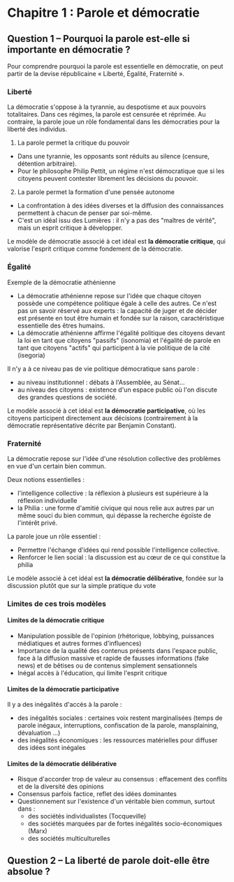 # Chapitre 1 : Parole et démocratie

## Question 1 – Pourquoi la parole est-elle si importante en démocratie ?

Pour comprendre pourquoi la parole est essentielle en démocratie, on peut partir de la devise républicaine « Liberté, Égalité, Fraternité ».

### Liberté


La démocratie s'oppose à la tyrannie, au despotisme et aux pouvoirs totalitaires. Dans ces régimes, la parole est censurée et réprimée.
Au contraire, la parole joue un rôle fondamental dans les démocraties pour la liberté des individus.

1. La parole permet la critique du pouvoir

- Dans une tyrannie, les opposants sont réduits au silence (censure, détention arbitraire).
- Pour le philosophe Philip Pettit, un régime n'est démocratique que si les citoyens peuvent contester librement les décisions du pouvoir.

2. La parole permet la formation d'une pensée autonome

- La confrontation à des idées diverses et la diffusion des connaissances permettent à chacun de penser par soi-même.
- C'est un idéal issu des Lumières : il n'y a pas des "maîtres de vérité", mais un esprit critique à développer.


Le modèle de démocratie associé à cet idéal est **la démocratie critique**, qui valorise l'esprit critique comme fondement de la démocratie.


### Égalité


Exemple de la démocratie athénienne

- La démocratie athénienne repose sur l'idée que chaque citoyen possède une compétence politique égale à celle des autres. Ce n'est pas un savoir réservé aux experts : la capacité de juger et de décider est présente en tout être humain et fondée sur la raison, caractéristique essentielle des êtres humains.
- La démocratie athénienne affirme l'égalité politique des citoyens devant la loi en tant que citoyens "passifs" (isonomia) et l'égalité de parole en tant que citoyens "actifs" qui participent à la vie politique de la cité (isegoria)


Il n'y a à ce niveau pas de vie politique démocratique sans parole :
- au niveau institutionnel : débats à l'Assemblée, au Sénat…
- au niveau des citoyens : existence d'un espace public où l'on discute des grandes questions de société.


Le modèle associé à cet idéal est **la démocratie participative**, où les citoyens participent directement aux décisions (contrairement à la démocratie représentative décrite par Benjamin Constant).


### Fraternité

La démocratie repose sur l'idée d'une résolution collective des problèmes en vue d'un certain bien commun.

Deux notions essentielles :
- l'intelligence collective : la réflexion à plusieurs est supérieure à la réflexion individuelle
- la Philia : une forme d'amitié civique qui nous relie aux autres par un même souci du bien commun, qui dépasse la recherche égoïste de l'intérêt privé.


La parole joue un rôle essentiel :
- Permettre l'échange d'idées qui rend possible l'intelligence collective.
- Renforcer le lien social : la discussion est au cœur de ce qui constitue la philia


Le modèle associé à cet idéal est **la démocratie délibérative**, fondée sur la discussion plutôt que sur la simple pratique du vote

### Limites de ces trois modèles


#### Limites de la démocratie critique

- Manipulation possible de l'opinion (rhétorique, lobbying, puissances médiatiques et autres formes d'influences)
- Importance de la qualité des contenus présents dans l'espace public, face à la diffusion massive et rapide de fausses informations (fake news) et de bêtises ou de contenus simplement sensationnels
- Inégal accès à l'éducation, qui limite l'esprit critique


#### Limites de la démocratie participative

Il y a des inégalités d'accès à la parole :
- des inégalités sociales : certaines voix restent marginalisées (temps de parole inégaux, interruptions, confiscation de la parole, mansplaining, dévaluation …)
- des inégalités économiques : les ressources matérielles pour diffuser des idées sont inégales


#### Limites de la démocratie délibérative

- Risque d'accorder trop de valeur au consensus : effacement des conflits et de la diversité des opinions
- Consensus parfois factice, reflet des idées dominantes
- Questionnement sur l'existence d'un véritable bien commun, surtout dans :
	- des sociétés individualistes (Tocqueville)
	- des sociétés marquées par de fortes inégalités socio-économiques (Marx)
	- des sociétés multiculturelles


## Question 2 – La liberté de parole doit-elle être absolue ?